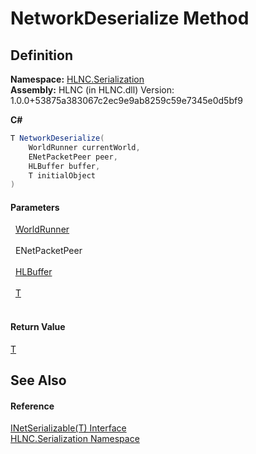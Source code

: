 # NetworkDeserialize Method




## Definition
**Namespace:** <a href="N_HLNC_Serialization">HLNC.Serialization</a>  
**Assembly:** HLNC (in HLNC.dll) Version: 1.0.0+53875a383067c2ec9e9ab8259c59e7345e0d5bf9

**C#**
``` C#
T NetworkDeserialize(
	WorldRunner currentWorld,
	ENetPacketPeer peer,
	HLBuffer buffer,
	T initialObject
)
```



#### Parameters
<dl><dt>  <a href="T_HLNC_WorldRunner">WorldRunner</a></dt><dd> </dd><dt>  ENetPacketPeer</dt><dd> </dd><dt>  <a href="T_HLNC_Serialization_HLBuffer">HLBuffer</a></dt><dd> </dd><dt>  <a href="T_HLNC_Serialization_INetSerializable_1">T</a></dt><dd> </dd></dl>

#### Return Value
<a href="T_HLNC_Serialization_INetSerializable_1">T</a>

## See Also


#### Reference
<a href="T_HLNC_Serialization_INetSerializable_1">INetSerializable(T) Interface</a>  
<a href="N_HLNC_Serialization">HLNC.Serialization Namespace</a>  

